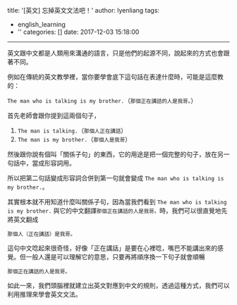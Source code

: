title: '[英文] 忘掉英文文法吧！'
author: lyenliang
tags:
  - english_learning
  - ''
categories: []
date: 2017-12-03 15:18:00
---
英文跟中文都是人類用來溝通的語言，只是他們的起源不同，說起來的方式也會跟著不同。

例如在傳統的英文教學裡，當你要學會底下這句話在表達什麼時，可能是這麼教的：

`The man who is talking is my brother.`（`那個正在講話的人是我哥。`）

首先老師會跟你提到這兩個句子，

1. `The man is talking.`（`那個人正在講話`）
2. `The man is my brother.`（`那個人是我哥`）

然後跟你說有個叫「關係子句」的東西，它的用途是把一個完整的句子，放在另一句話中，當成形容詞用。

所以把第二句話變成形容詞合併到第一句就會變成 `The man who is talking is my brother.`。

其實根本就不用知道什麼叫關係子句，因為當我們看到 `The man who is talking is my brother.` 與它的中文翻譯`那個正在講話的人是我哥。`時，我們可以很直覺地先將英文翻成

`那個人（正在講話）是我哥。`

這句中文唸起來很奇怪，好像「正在講話」是要在心裡唸，嘴巴不能講出來的感覺。但一般人還是可以理解它的意思，只要再將順序換一下句子就會順暢

`那個正在講話的人是我哥。`

如此一來，我們頭腦裡就建立出英文對應到中文的規則，透過這種方式，我們可以利用推理來學會英文文法。